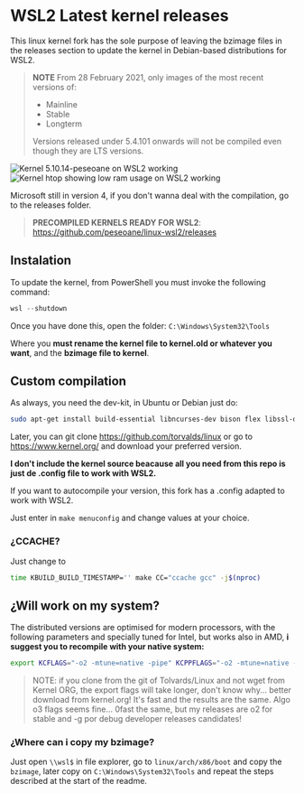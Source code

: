 # WSL2 Latest kernel releases

This linux kernel fork has the sole purpose of leaving the bzimage files in the releases section to update the kernel in Debian-based distributions for WSL2.

> **NOTE** From 28 February 2021, only images of the most recent versions of:
> * Mainline
> * Stable
> * Longterm
>
> Versions released under 5.4.101 onwards will not be compiled even though they are LTS versions.

![Kernel 5.10.14-peseoane on WSL2 working](https://github.com/peseoane/linux-wsl2_OLD/blob/stable/neofetch.png?raw=true)
![Kernel htop showing low ram usage on WSL2 working](https://github.com/peseoane/linux-wsl2_OLD/blob/stable/htop.PNG?raw=true)

Microsoft still in version 4, if you don't wanna deal with the compilation, go to the releases folder.
> **PRECOMPILED KERNELS READY FOR WSL2**: https://github.com/peseoane/linux-wsl2/releases

## Instalation

To update the kernel, from PowerShell you must invoke the following command:

```powershell
wsl --shutdown
```
Once you have done this, open the folder: `C:\Windows\System32\Tools`

Where you **must rename the kernel file to kernel.old or whatever you want**, and the **bzimage file to kernel**.

## Custom compilation

As always, you need the dev-kit, in Ubuntu or Debian just do:

```bash
sudo apt-get install build-essential libncurses-dev bison flex libssl-dev libelf-dev
```

Later, you can git clone https://github.com/torvalds/linux or go to https://www.kernel.org/ and download your preferred version.

**I don't include the kernel source beacause all you need from this repo is just de .config file to work with WSL2.**

If you want to autocompile your version, this fork has a .config adapted to work with WSL2.

Just enter in `make menuconfig` and change values at your choice.

### ¿CCACHE?

Just change to 

```bash
time KBUILD_BUILD_TIMESTAMP='' make CC="ccache gcc" -j$(nproc)
```

## ¿Will work on my system?

The distributed versions are optimised for modern processors, with the following parameters and specially tuned for Intel, but works also in AMD, **i suggest you to recompile with your native system:**

```bash
export KCFLAGS="-o2 -mtune=native -pipe" KCPPFLAGS="-o2 -mtune=native -pipe make all"
```

> NOTE: if you clone from the git of Tolvards/Linux and not wget from Kernel ORG, the export flags will take longer, don't know why... better download from kernel.org! It's fast and the results are the same. Algo o3 flags seems fine... 0fast the same, but my releases are o2 for stable and -g por debug developer releases candidates!

### ¿Where can i copy my bzimage?

Just open `\\wsl$` in file explorer, go to `linux/arch/x86/boot` and copy the `bzimage`, later copy on `C:\Windows\System32\Tools` and repeat the steps described at the start of the readme.
